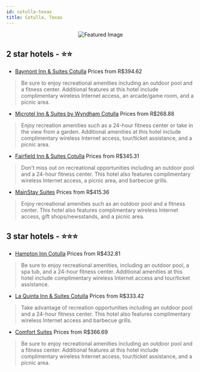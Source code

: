 ```yaml
---
id: cotulla-texas
title: Cotulla, Texas
---
```


<center><img src="https://i.travelapi.com/hotels/7000000/6090000/6089400/6089314/8d9e06a0_z.jpg" alt="Featured Image" /></center>


##  2 star hotels - ⭐️⭐️

-    [Baymont Inn & Suites Cotulla](https://us.hurb.com/hotels/cotulla/baymont-inn-suites-cotulla-JNP-JP411078?cmp=18055) Prices from R$394.62
   > Be sure to enjoy recreational amenities including an outdoor pool and a fitness center. Additional features at this hotel include complimentary wireless Internet access, an arcade/game room, and a picnic area.
-    [Microtel Inn & Suites by Wyndham Cotulla](https://us.hurb.com/hotels/cotulla/microtel-inn-suites-by-wyndham-cotulla-JNP-JP406367?cmp=18055) Prices from R$268.88
   > Enjoy recreation amenities such as a 24-hour fitness center or take in the view from a garden. Additional amenities at this hotel include complimentary wireless Internet access, tour/ticket assistance, and a picnic area.
-    [Fairfield Inn & Suites Cotulla](https://us.hurb.com/hotels/cotulla/fairfield-inn-suites-cotulla-JNP-JP037278?cmp=18055) Prices from R$345.31
   > Don't miss out on recreational opportunities including an outdoor pool and a 24-hour fitness center. This hotel also features complimentary wireless Internet access, a picnic area, and barbecue grills.
-    [MainStay Suites](https://us.hurb.com/hotels/cotulla/mainstay-suites-JNP-JP024567?cmp=18055) Prices from R$415.36
   > Enjoy recreational amenities such as an outdoor pool and a fitness center. This hotel also features complimentary wireless Internet access, gift shops/newsstands, and a picnic area.

##  3 star hotels - ⭐️⭐️⭐️

-    [Hampton Inn Cotulla](https://us.hurb.com/hotels/cotulla/hampton-inn-cotulla-JNP-JP837009?cmp=18055) Prices from R$432.81
   > Be sure to enjoy recreational amenities, including an outdoor pool, a spa tub, and a 24-hour fitness center. Additional amenities at this hotel include complimentary wireless Internet access and tour/ticket assistance.
-    [La Quinta Inn & Suites Cotulla](https://us.hurb.com/hotels/cotulla/la-quinta-inn-suites-cotulla-JNP-JP844848?cmp=18055) Prices from R$333.42
   > Take advantage of recreation opportunities including an outdoor pool and a 24-hour fitness center. This hotel also features complimentary wireless Internet access and barbecue grills.
-    [Comfort Suites](https://us.hurb.com/hotels/cotulla/comfort-suites-JNP-JP405684?cmp=18055) Prices from R$366.69
   > Be sure to enjoy recreational amenities including an outdoor pool and a fitness center. Additional features at this hotel include complimentary wireless Internet access, tour/ticket assistance, and a picnic area.
